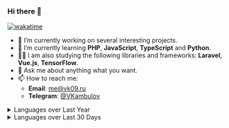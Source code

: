 ### Hi there 👋

[![wakatime](https://wakatime.com/badge/user/b5357371-94d4-488b-a127-99eb51cf08c7.svg)](https://wakatime.com/@b5357371-94d4-488b-a127-99eb51cf08c7)

- 🔭 I’m currently working on several interesting projects.
- 🌱 I’m currently learning **PHP**, **JavaScript**, **TypeScript** and **Python**.
- 👨‍💻 I am also studying the following libraries and frameworks: **Laravel**, **Vue.js**, **TensorFlow**.
- 💬 Ask me about anything what you want.
- 📫 How to reach me:
  - **Email**: me@vk09.ru
  - **Telegram**: [@VKambulov](https://t.me/vkambulov)

<details>
  <summary>Languages over Last Year</summary>
  <a href="https://wakatime.com/@VKambulov"><img src="https://wakatime.com/share/@VKambulov/806a8c06-416b-4c7e-b83f-4f6d396d28cd.png" /></a>
</details>
<details>
  <summary>Languages over Last 30 Days</summary>
  <a href="https://wakatime.com/@VKambulov"><img src="https://wakatime.com/share/@VKambulov/95898244-0415-4407-b069-e7a0ab9ac659.png" /></a>
</details>
